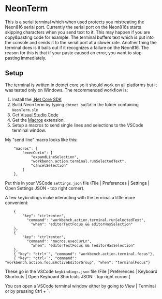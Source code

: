 # NeonTerm

This is a serial terminal which when used protects you mistreating the Neon816 serial port. Currently the serial port on the Neon816s
starts skipping characters when you send text to it. This may happen if you are copy&pasting code for example. The terminal buffers 
text which is put into the console and sends it to the serial port at a slower rate. Another thing the terminal does is it bails out
if it recognizes a failure on the Neon816. The reason for this is that if your paste caused an error, you want to stop pasting 
immediately.

## Setup
The terminal is written in dotnet core so it should work on all platforms but it was tested only on Windows. The recommended workflow
is:
1. Install the [.Net Core SDK](https://dotnet.microsoft.com/download)
2. Build Neon term by typing `dotnet build` in the folder containing `NeonTerm.sln`
3. Get [Visual Studio Code](https://code.visualstudio.com/)
4. Get the [Macros](https://marketplace.visualstudio.com/items?itemName=geddski.macros) extension.
5. Setup a macros to send single lines and selections to the VSCode terminal window.

My "send line" macro looks like this:

```
    "macros": {
        "execCurLn": [
            "expandLineSelection",
            "workbench.action.terminal.runSelectedText",
            "cancelSelection"
        ]
    },
```

Put this in your VSCode `settings.json` file (File | Preferences | Settings | Open Settings JSON - top right corner).

A few keybindings make interacting with the terminal a little more convenient:

```
    {
        "key": "ctrl+enter",
          "command": "workbench.action.terminal.runSelectedText",
            "when": "editorTextFocus && editorHasSelection"
    },
    {
        "key": "ctrl+enter",
          "command": "macros.execCurLn",
            "when": "editorTextFocus && !editorHasSelection"
    },
    { "key": "ctrl+`", "command": "workbench.action.terminal.focus"},
    { "key": "ctrl+`", "command": "workbench.action.focusActiveEditorGroup", "when": "terminalFocus"}
```

These go in the VSCode `keybindings.json` file (File | Preferences | Keyboard Shortcuts | Open Keyboard Shortcuts JSON - top right corner.)

You can open a VSCode terminal window either by going to View | Terminal or by pressing Ctrl + `.